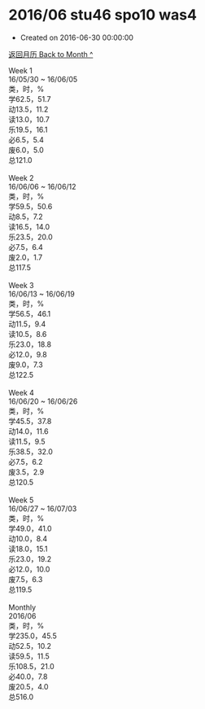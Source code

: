 # 2016/06 stu46 spo10 was4

- Created on 2016-06-30 00:00:00

[返回月历 Back to Month ^](/_archived/lifelogs/2016/06/index.md)
<br/><div>Week 1</div><div>16/05/30 ~ 16/06/05</div><div>类，时，%</div><div>学62.5，51.7</div><div>动13.5，11.2</div><div>读13.0，10.7</div><div>乐19.5，16.1</div><div>必6.5，5.4</div><div>废6.0，5.0</div><div>总121.0</div><div><br/></div><div>Week 2</div><div>16/06/06 ~ 16/06/12</div><div>类，时，%</div><div>学59.5，50.6</div><div>动8.5，7.2</div><div>读16.5，14.0</div><div>乐23.5，20.0</div><div>必7.5，6.4</div><div>废2.0，1.7</div><div>总117.5</div><div><br/></div><div>Week 3</div><div>16/06/13 ~ 16/06/19</div><div>类，时，%</div><div>学56.5，46.1</div><div>动11.5，9.4</div><div>读10.5，8.6</div><div>乐23.0，18.8</div><div>必12.0，9.8</div><div>废9.0，7.3</div><div>总122.5</div><div><br/></div><div>Week 4</div><div>16/06/20 ~ 16/06/26</div><div>类，时，%</div><div>学45.5，37.8</div><div>动14.0，11.6</div><div>读11.5，9.5</div><div>乐38.5，32.0</div><div>必7.5，6.2</div><div>废3.5，2.9</div><div>总120.5</div><div><br/></div><div>Week 5</div><div>16/06/27 ~ 16/07/03</div><div>类，时，%</div><div>学49.0，41.0</div><div>动10.0，8.4</div><div>读18.0，15.1</div><div>乐23.0，19.2</div><div>必12.0，10.0</div><div>废7.5，6.3</div><div>总119.5</div><div><br/></div><div>Monthly</div><div>2016/06</div><div>类，时，%</div><div>学235.0，45.5</div><div>动52.5，10.2</div><div>读59.5，11.5</div><div>乐108.5，21.0</div><div>必40.0，7.8</div><div>废20.5，4.0</div><div>总516.0</div>
